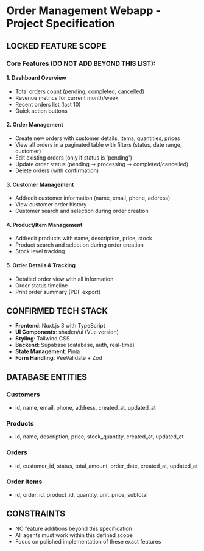 # Order Management Webapp - Project Specification

## LOCKED FEATURE SCOPE

### Core Features (DO NOT ADD BEYOND THIS LIST):

#### 1. Dashboard Overview
- Total orders count (pending, completed, cancelled)
- Revenue metrics for current month/week
- Recent orders list (last 10)
- Quick action buttons

#### 2. Order Management
- Create new orders with customer details, items, quantities, prices
- View all orders in a paginated table with filters (status, date range, customer)
- Edit existing orders (only if status is 'pending')
- Update order status (pending → processing → completed/cancelled)
- Delete orders (with confirmation)

#### 3. Customer Management
- Add/edit customer information (name, email, phone, address)
- View customer order history
- Customer search and selection during order creation

#### 4. Product/Item Management
- Add/edit products with name, description, price, stock
- Product search and selection during order creation
- Stock level tracking

#### 5. Order Details & Tracking
- Detailed order view with all information
- Order status timeline
- Print order summary (PDF export)

## CONFIRMED TECH STACK

- **Frontend**: Nuxt.js 3 with TypeScript
- **UI Components**: shadcn/ui (Vue version)
- **Styling**: Tailwind CSS
- **Backend**: Supabase (database, auth, real-time)
- **State Management**: Pinia
- **Form Handling**: VeeValidate + Zod

## DATABASE ENTITIES

### Customers
- id, name, email, phone, address, created_at, updated_at

### Products
- id, name, description, price, stock_quantity, created_at, updated_at

### Orders
- id, customer_id, status, total_amount, order_date, created_at, updated_at

### Order Items
- id, order_id, product_id, quantity, unit_price, subtotal

## CONSTRAINTS
- NO feature additions beyond this specification
- All agents must work within this defined scope
- Focus on polished implementation of these exact features